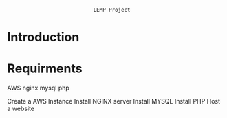                                 LEMP Project                    

# Introduction

# Requirments
  AWS
  nginx
  mysql
  php

Create a AWS Instance
Install NGINX server
Install MYSQL
Install PHP
Host a website